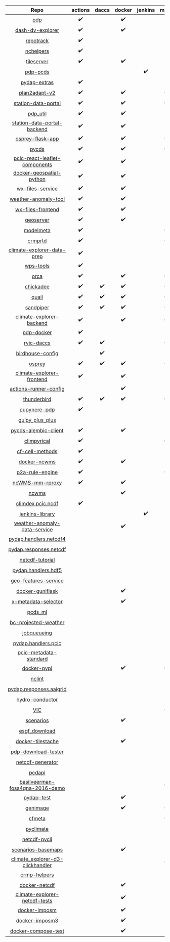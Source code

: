 | Repo | actions | daccs | docker | jenkins | make | pip | pipenv | snyk |
|:-:|:-:|:-:|:-:|:-:|:-:|:-:|:-:|:-:|
| [pdp](https://github.com/pacificclimate/pdp) | :heavy_check_mark: | | :heavy_check_mark: | | | :heavy_check_mark: | | |
| [dash-dv-explorer](https://github.com/pacificclimate/dash-dv-explorer) | :heavy_check_mark: | | :heavy_check_mark: | | | | :heavy_check_mark: | |
| [repotrack](https://github.com/pacificclimate/repotrack) | :heavy_check_mark: | | | | | | :heavy_check_mark: | |
| [nchelpers](https://github.com/pacificclimate/nchelpers) | :heavy_check_mark: | | | | | :heavy_check_mark: | | |
| [tileserver](https://github.com/pacificclimate/tileserver) | :heavy_check_mark: | | :heavy_check_mark: | | | | | |
| [pdp-pcds](https://github.com/pacificclimate/pdp-pcds) | | | | :heavy_check_mark: | | :heavy_check_mark: | | |
| [pydap-extras](https://github.com/pacificclimate/pydap-extras) | :heavy_check_mark: | | | | | | :heavy_check_mark: | |
| [plan2adapt-v2](https://github.com/pacificclimate/plan2adapt-v2) | :heavy_check_mark: | | :heavy_check_mark: | | :heavy_check_mark: | | | :heavy_check_mark: |
| [station-data-portal](https://github.com/pacificclimate/station-data-portal) | :heavy_check_mark: | | :heavy_check_mark: | | :heavy_check_mark: | | | |
| [pdp_util](https://github.com/pacificclimate/pdp_util) | :heavy_check_mark: | | :heavy_check_mark: | | | | :heavy_check_mark: | |
| [station-data-portal-backend](https://github.com/pacificclimate/station-data-portal-backend) | :heavy_check_mark: | | :heavy_check_mark: | | | | :heavy_check_mark: | |
| [osprey-flask-app](https://github.com/pacificclimate/osprey-flask-app) | :heavy_check_mark: | | :heavy_check_mark: | | :heavy_check_mark: | | :heavy_check_mark: | |
| [pycds](https://github.com/pacificclimate/pycds) | :heavy_check_mark: | | :heavy_check_mark: | | :heavy_check_mark: | | :heavy_check_mark: | |
| [pcic-react-leaflet-components](https://github.com/pacificclimate/pcic-react-leaflet-components) | :heavy_check_mark: | | :heavy_check_mark: | | | | | |
| [docker-geospatial-python](https://github.com/pacificclimate/docker-geospatial-python) | :heavy_check_mark: | | :heavy_check_mark: | | | | | :heavy_check_mark: |
| [wx-files-service](https://github.com/pacificclimate/wx-files-service) | :heavy_check_mark: | | :heavy_check_mark: | | | :heavy_check_mark: | | :heavy_check_mark: |
| [weather-anomaly-tool](https://github.com/pacificclimate/weather-anomaly-tool) | :heavy_check_mark: | | :heavy_check_mark: | | | | | :heavy_check_mark: |
| [wx-files-frontend](https://github.com/pacificclimate/wx-files-frontend) | :heavy_check_mark: | | :heavy_check_mark: | | | | | :heavy_check_mark: |
| [geoserver](https://github.com/pacificclimate/geoserver) | :heavy_check_mark: | | :heavy_check_mark: | | | | | :heavy_check_mark: |
| [modelmeta](https://github.com/pacificclimate/modelmeta) | :heavy_check_mark: | | | | :heavy_check_mark: | | :heavy_check_mark: | |
| [crmprtd](https://github.com/pacificclimate/crmprtd) | :heavy_check_mark: | | | | :heavy_check_mark: | :heavy_check_mark: | :heavy_check_mark: | |
| [climate-explorer-data-prep](https://github.com/pacificclimate/climate-explorer-data-prep) | :heavy_check_mark: | | | | | | :heavy_check_mark: | |
| [wps-tools](https://github.com/pacificclimate/wps-tools) | :heavy_check_mark: | | | | | | :heavy_check_mark: | |
| [orca](https://github.com/pacificclimate/orca) | :heavy_check_mark: | | :heavy_check_mark: | | :heavy_check_mark: | | :heavy_check_mark: | :heavy_check_mark: |
| [chickadee](https://github.com/pacificclimate/chickadee) | :heavy_check_mark: | :heavy_check_mark: | :heavy_check_mark: | | :heavy_check_mark: | :heavy_check_mark: | | :heavy_check_mark: |
| [quail](https://github.com/pacificclimate/quail) | :heavy_check_mark: | :heavy_check_mark: | :heavy_check_mark: | | :heavy_check_mark: | :heavy_check_mark: | | :heavy_check_mark: |
| [sandpiper](https://github.com/pacificclimate/sandpiper) | :heavy_check_mark: | :heavy_check_mark: | :heavy_check_mark: | | :heavy_check_mark: | :heavy_check_mark: | | :heavy_check_mark: |
| [climate-explorer-backend](https://github.com/pacificclimate/climate-explorer-backend) | :heavy_check_mark: | | :heavy_check_mark: | | :heavy_check_mark: | | :heavy_check_mark: | |
| [pdp-docker](https://github.com/pacificclimate/pdp-docker) | :heavy_check_mark: | | | | | | | |
| [rvic-daccs](https://github.com/pacificclimate/rvic-daccs) | :heavy_check_mark: | :heavy_check_mark: | | | :heavy_check_mark: | :heavy_check_mark: | | |
| [birdhouse-config](https://github.com/pacificclimate/birdhouse-config) | | :heavy_check_mark: | | | | | | |
| [osprey](https://github.com/pacificclimate/osprey) | :heavy_check_mark: | :heavy_check_mark: | :heavy_check_mark: | | :heavy_check_mark: | :heavy_check_mark: | | :heavy_check_mark: |
| [climate-explorer-frontend](https://github.com/pacificclimate/climate-explorer-frontend) | :heavy_check_mark: | | :heavy_check_mark: | | | | | :heavy_check_mark: |
| [actions-runner-config](https://github.com/pacificclimate/actions-runner-config) | | | :heavy_check_mark: | | | | | |
| [thunderbird](https://github.com/pacificclimate/thunderbird) | :heavy_check_mark: | :heavy_check_mark: | :heavy_check_mark: | | :heavy_check_mark: | :heavy_check_mark: | | :heavy_check_mark: |
| [pupynere-pdp](https://github.com/pacificclimate/pupynere-pdp) | :heavy_check_mark: | | | | | | | |
| [gulpy_plus_plus](https://github.com/pacificclimate/gulpy_plus_plus) | | | | | | :heavy_check_mark: | | |
| [pycds-alembic-client](https://github.com/pacificclimate/pycds-alembic-client) | :heavy_check_mark: | | :heavy_check_mark: | | | :heavy_check_mark: | | |
| [climpyrical](https://github.com/pacificclimate/climpyrical) | :heavy_check_mark: | | | | :heavy_check_mark: | :heavy_check_mark: | | |
| [cf-cell-methods](https://github.com/pacificclimate/cf-cell-methods) | :heavy_check_mark: | | | | | :heavy_check_mark: | | |
| [docker-ncwms](https://github.com/pacificclimate/docker-ncwms) | :heavy_check_mark: | | :heavy_check_mark: | | | | | |
| [p2a-rule-engine](https://github.com/pacificclimate/p2a-rule-engine) | :heavy_check_mark: | | | | :heavy_check_mark: | :heavy_check_mark: | | |
| [ncWMS-mm-rproxy](https://github.com/pacificclimate/ncWMS-mm-rproxy) | :heavy_check_mark: | | :heavy_check_mark: | | | :heavy_check_mark: | | |
| [ncwms](https://github.com/pacificclimate/ncwms) | | | :heavy_check_mark: | | | | | |
| [climdex.pcic.ncdf](https://github.com/pacificclimate/climdex.pcic.ncdf) | :heavy_check_mark: | | | | | | | |
| [jenkins-library](https://github.com/pacificclimate/jenkins-library) | | | | :heavy_check_mark: | | | | |
| [weather-anomaly-data-service](https://github.com/pacificclimate/weather-anomaly-data-service) | | | :heavy_check_mark: | | | :heavy_check_mark: | | |
| [pydap.handlers.netcdf4](https://github.com/pacificclimate/pydap.handlers.netcdf4) | | | | | | :heavy_check_mark: | | |
| [pydap.responses.netcdf](https://github.com/pacificclimate/pydap.responses.netcdf) | | | | | | :heavy_check_mark: | | |
| [netcdf-tutorial](https://github.com/pacificclimate/netcdf-tutorial) | | | | | | :heavy_check_mark: | | |
| [pydap.handlers.hdf5](https://github.com/pacificclimate/pydap.handlers.hdf5) | | | | | | :heavy_check_mark: | | |
| [geo-features-service](https://github.com/pacificclimate/geo-features-service) | | | | | | :heavy_check_mark: | | |
| [docker-guniflask](https://github.com/pacificclimate/docker-guniflask) | | | :heavy_check_mark: | | | | | |
| [x-metadata-selector](https://github.com/pacificclimate/x-metadata-selector) | | | :heavy_check_mark: | | | | | |
| [pcds_ml](https://github.com/pacificclimate/pcds_ml) | | | | | | :heavy_check_mark: | | |
| [bc-projected-weather](https://github.com/pacificclimate/bc-projected-weather) | | | | | | :heavy_check_mark: | | |
| [jobqueueing](https://github.com/pacificclimate/jobqueueing) | | | | | | :heavy_check_mark: | | |
| [pydap.handlers.pcic](https://github.com/pacificclimate/pydap.handlers.pcic) | | | | | | :heavy_check_mark: | | |
| [pcic-metadata-standard](https://github.com/pacificclimate/pcic-metadata-standard) | | | | | | :heavy_check_mark: | | |
| [docker-pypi](https://github.com/pacificclimate/docker-pypi) | | | :heavy_check_mark: | | :heavy_check_mark: | | | |
| [nclint](https://github.com/pacificclimate/nclint) | | | | | | :heavy_check_mark: | | |
| [pydap.responses.aaigrid](https://github.com/pacificclimate/pydap.responses.aaigrid) | | | | | | :heavy_check_mark: | | |
| [hydro-conductor](https://github.com/pacificclimate/hydro-conductor) | | | | | | :heavy_check_mark: | | |
| [VIC](https://github.com/pacificclimate/VIC) | | | | | :heavy_check_mark: | | | |
| [scenarios](https://github.com/pacificclimate/scenarios) | | | :heavy_check_mark: | | | | | |
| [esgf_download](https://github.com/pacificclimate/esgf_download) | | | | | | :heavy_check_mark: | | |
| [docker-tilestache](https://github.com/pacificclimate/docker-tilestache) | | | :heavy_check_mark: | | | | | |
| [pdp-download-tester](https://github.com/pacificclimate/pdp-download-tester) | | | | | | :heavy_check_mark: | | |
| [netcdf-generator](https://github.com/pacificclimate/netcdf-generator) | | | | | | :heavy_check_mark: | | |
| [pcdapi](https://github.com/pacificclimate/pcdapi) | | | | | | :heavy_check_mark: | | |
| [basilveerman-foss4gna-2016-demo](https://github.com/pacificclimate/basilveerman-foss4gna-2016-demo) | | | | | :heavy_check_mark: | | | |
| [pydap-test](https://github.com/pacificclimate/pydap-test) | | | :heavy_check_mark: | | | :heavy_check_mark: | | |
| [genimage](https://github.com/pacificclimate/genimage) | | | :heavy_check_mark: | | :heavy_check_mark: | | | |
| [cfmeta](https://github.com/pacificclimate/cfmeta) | | | | | :heavy_check_mark: | :heavy_check_mark: | | |
| [pyclimate](https://github.com/pacificclimate/pyclimate) | | | | | | :heavy_check_mark: | | |
| [netcdf-pycli](https://github.com/pacificclimate/netcdf-pycli) | | | | | | :heavy_check_mark: | | |
| [scenarios-basemaps](https://github.com/pacificclimate/scenarios-basemaps) | | | :heavy_check_mark: | | | | | |
| [climate_explorer-d3-clickhandler](https://github.com/pacificclimate/climate_explorer-d3-clickhandler) | | | | | :heavy_check_mark: | | | |
| [crmp-helpers](https://github.com/pacificclimate/crmp-helpers) | | | | | | :heavy_check_mark: | | |
| [docker-netcdf](https://github.com/pacificclimate/docker-netcdf) | | | :heavy_check_mark: | | | | | |
| [climate-explorer-netcdf-tests](https://github.com/pacificclimate/climate-explorer-netcdf-tests) | | | :heavy_check_mark: | | | :heavy_check_mark: | | |
| [docker-imposm](https://github.com/pacificclimate/docker-imposm) | | | :heavy_check_mark: | | | | | |
| [docker-imposm3](https://github.com/pacificclimate/docker-imposm3) | | | :heavy_check_mark: | | | | | |
| [docker-compose-test](https://github.com/pacificclimate/docker-compose-test) | | | :heavy_check_mark: | | | :heavy_check_mark: | | |

